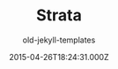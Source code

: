 ---
title: Strata
github: 'https://github.com/CloudCannon/Strata-Jekyll-Theme'
demo: 'http://html5up.net/strata'
author: old-jekyll-templates
ssg:
  - Jekyll
cms:
  - No Cms
date: 2015-04-26T18:24:31.000Z
github_branch: master
stale: true
---